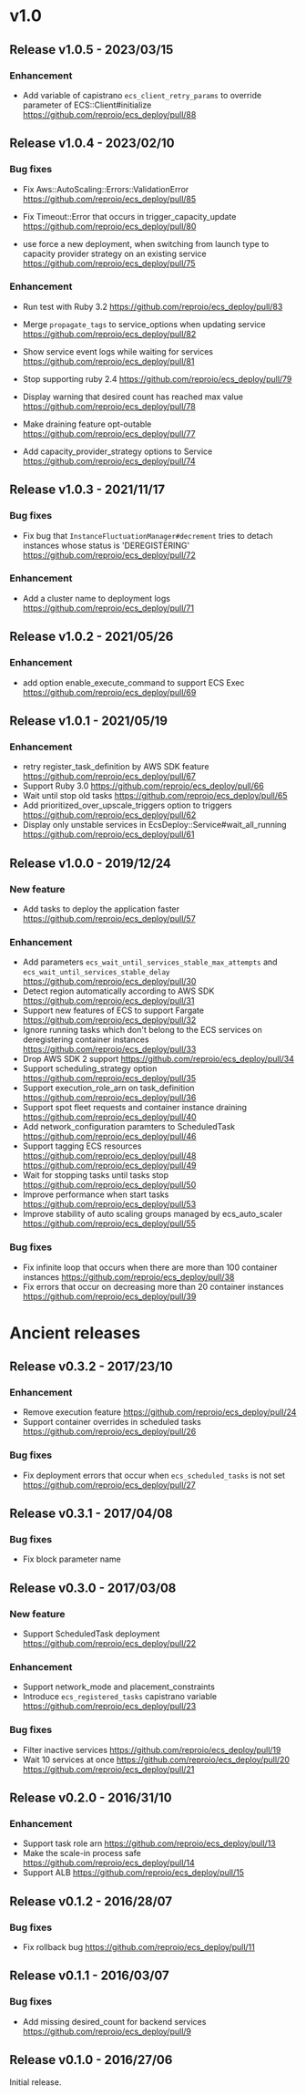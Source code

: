 # v1.0

## Release v1.0.5 - 2023/03/15

### Enhancement

- Add variable of capistrano `ecs_client_retry_params` to override parameter of ECS::Client#initialize https://github.com/reproio/ecs_deploy/pull/88

## Release v1.0.4 - 2023/02/10

### Bug fixes

- Fix Aws::AutoScaling::Errors::ValidationError https://github.com/reproio/ecs_deploy/pull/85

- Fix Timeout::Error that occurs in trigger_capacity_update https://github.com/reproio/ecs_deploy/pull/80

- use force a new deployment, when switching from launch type to capacity provider strategy on an existing service https://github.com/reproio/ecs_deploy/pull/75

### Enhancement

- Run test with Ruby 3.2 https://github.com/reproio/ecs_deploy/pull/83

- Merge `propagate_tags` to service_options when updating service https://github.com/reproio/ecs_deploy/pull/82

- Show service event logs while waiting for services https://github.com/reproio/ecs_deploy/pull/81

- Stop supporting ruby 2.4 https://github.com/reproio/ecs_deploy/pull/79

- Display warning that desired count has reached max value https://github.com/reproio/ecs_deploy/pull/78

- Make draining feature opt-outable https://github.com/reproio/ecs_deploy/pull/77

- Add capacity_provider_strategy options to Service https://github.com/reproio/ecs_deploy/pull/74

## Release v1.0.3 - 2021/11/17

### Bug fixes
* Fix bug that `InstanceFluctuationManager#decrement` tries to detach instances whose status is 'DEREGISTERING'
  https://github.com/reproio/ecs_deploy/pull/72

### Enhancement
* Add a cluster name to deployment logs
  https://github.com/reproio/ecs_deploy/pull/71


## Release v1.0.2 - 2021/05/26

### Enhancement

* add option enable_execute_command to support ECS Exec
  https://github.com/reproio/ecs_deploy/pull/69

## Release v1.0.1 - 2021/05/19

### Enhancement

* retry register_task_definition by AWS SDK feature
  https://github.com/reproio/ecs_deploy/pull/67
* Support Ruby 3.0
  https://github.com/reproio/ecs_deploy/pull/66
* Wait until stop old tasks
  https://github.com/reproio/ecs_deploy/pull/65
* Add prioritized_over_upscale_triggers option to triggers
  https://github.com/reproio/ecs_deploy/pull/62
* Display only unstable services in EcsDeploy::Service#wait_all_running
  https://github.com/reproio/ecs_deploy/pull/61

## Release v1.0.0 - 2019/12/24

### New feature

* Add tasks to deploy the application faster
  https://github.com/reproio/ecs_deploy/pull/57

### Enhancement

* Add parameters `ecs_wait_until_services_stable_max_attempts` and `ecs_wait_until_services_stable_delay`
  https://github.com/reproio/ecs_deploy/pull/30
* Detect region automatically according to AWS SDK
  https://github.com/reproio/ecs_deploy/pull/31
* Support new features of ECS to support Fargate
  https://github.com/reproio/ecs_deploy/pull/32
* Ignore running tasks which don't belong to the ECS services on deregistering container instances
  https://github.com/reproio/ecs_deploy/pull/33
* Drop AWS SDK 2 support
  https://github.com/reproio/ecs_deploy/pull/34
* Support scheduling_strategy option
  https://github.com/reproio/ecs_deploy/pull/35
* Support execution_role_arn on task_definition
  https://github.com/reproio/ecs_deploy/pull/36
* Support spot fleet requests and container instance draining
  https://github.com/reproio/ecs_deploy/pull/40
* Add network_configuration paramters to ScheduledTask
  https://github.com/reproio/ecs_deploy/pull/46
* Support tagging ECS resources
  https://github.com/reproio/ecs_deploy/pull/48
  https://github.com/reproio/ecs_deploy/pull/49
* Wait for stopping tasks until tasks stop
  https://github.com/reproio/ecs_deploy/pull/50
* Improve performance when start tasks
  https://github.com/reproio/ecs_deploy/pull/53
* Improve stability of auto scaling groups managed by ecs_auto_scaler
  https://github.com/reproio/ecs_deploy/pull/55

### Bug fixes

* Fix infinite loop that occurs when there are more than 100 container instances
  https://github.com/reproio/ecs_deploy/pull/38
* Fix errors that occur on decreasing more than 20 container instances
  https://github.com/reproio/ecs_deploy/pull/39

# Ancient releases

## Release v0.3.2 - 2017/23/10

### Enhancement

* Remove execution feature
  https://github.com/reproio/ecs_deploy/pull/24
* Support container overrides in scheduled tasks
  https://github.com/reproio/ecs_deploy/pull/26

### Bug fixes

* Fix deployment errors that occur when `ecs_scheduled_tasks` is not set
  https://github.com/reproio/ecs_deploy/pull/27

## Release v0.3.1 - 2017/04/08

### Bug fixes

* Fix block parameter name

## Release v0.3.0 - 2017/03/08

### New feature

* Support ScheduledTask deployment
  https://github.com/reproio/ecs_deploy/pull/22

### Enhancement

* Support network_mode and placement_constraints
* Introduce `ecs_registered_tasks` capistrano variable
  https://github.com/reproio/ecs_deploy/pull/23

### Bug fixes

* Filter inactive services
  https://github.com/reproio/ecs_deploy/pull/19
* Wait 10 services at once
  https://github.com/reproio/ecs_deploy/pull/20
  https://github.com/reproio/ecs_deploy/pull/21

## Release v0.2.0 - 2016/31/10

### Enhancement

* Support task role arn
  https://github.com/reproio/ecs_deploy/pull/13
* Make the scale-in process safe
  https://github.com/reproio/ecs_deploy/pull/14
* Support ALB
  https://github.com/reproio/ecs_deploy/pull/15

## Release v0.1.2 - 2016/28/07

### Bug fixes

* Fix rollback bug
  https://github.com/reproio/ecs_deploy/pull/11

## Release v0.1.1 - 2016/03/07

### Bug fixes

* Add missing desired_count for backend services
  https://github.com/reproio/ecs_deploy/pull/9

## Release v0.1.0 - 2016/27/06

Initial release.
